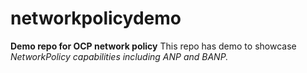# networkpolicydemo
**Demo repo for OCP network policy**
This repo has demo to showcase _NetworkPolicy capabilities including ANP and BANP._
